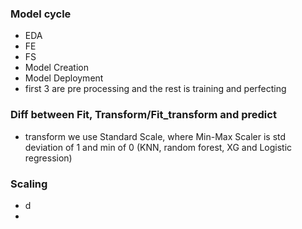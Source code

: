 ### Model cycle
 - EDA
 - FE
 - FS
 - Model Creation
 - Model Deployment
 - first 3 are pre processing and the rest is training and perfecting


###  Diff between Fit, Transform/Fit_transform and predict
 - transform we use Standard Scale, where Min-Max Scaler is std deviation of 1 and min of 0 (KNN, random forest, XG and Logistic regression)


### Scaling
 - d
 - 
